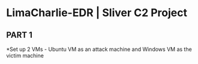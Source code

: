 # LimaCharlie-EDR | Sliver C2 Project
<h2>PART 1</h2>
    *Set up 2 VMs - Ubuntu VM as an attack machine and Windows VM as the victim machine

